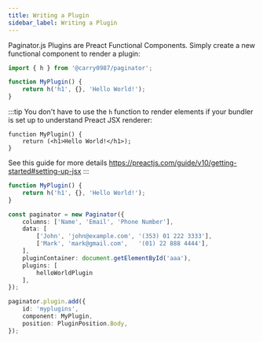 ```yaml
---
title: Writing a Plugin
sidebar_label: Writing a Plugin
---
```


Paginator.js Plugins are Preact Functional Components. Simply create a new functional component to render a plugin:

```ts
import { h } from '@carry0987/paginator';
```

```ts
function MyPlugin() {
    return h('h1', {}, 'Hello World!');
}
```

:::tip
You don't have to use the `h` function to render elements if your bundler is set up to understand Preact JSX renderer:

```tsx
function MyPlugin() {
    return (<h1>Hello World!</h1>);
}
```

See this guide for more details https://preactjs.com/guide/v10/getting-started#setting-up-jsx
:::

```ts paginator
function MyPlugin() {
    return h('h1', {}, 'Hello World!');
}

const paginator = new Paginator({
    columns: ['Name', 'Email', 'Phone Number'],
    data: [
        ['John', 'john@example.com', '(353) 01 222 3333'],
        ['Mark', 'mark@gmail.com',   '(01) 22 888 4444'],
    ],
    pluginContainer: document.getElementById('aaa'),
    plugins: [
        helloWorldPlugin
    ],
});

paginator.plugin.add({
    id: 'myplugins',
    component: MyPlugin,
    position: PluginPosition.Body,
});
```
